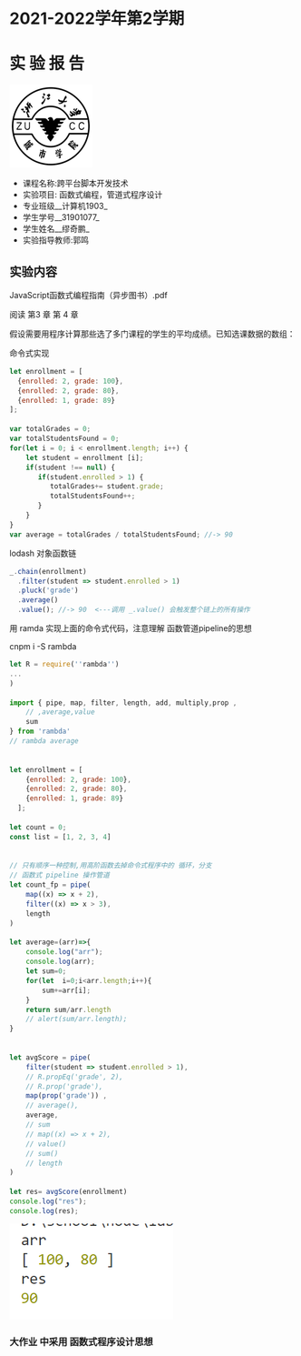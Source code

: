 # 2021-2022学年第2学期

# **实 验 报 告**

![zucc](lab.assets/zucc.png "ZUCC")

- 课程名称:跨平台脚本开发技术
- 实验项目: 函数式编程，管道式程序设计
- 专业班级__计算机1903_
- 学生学号__31901077_
- 学生姓名__缪奇鹏_
- 实验指导教师:郭鸣

## 实验内容



JavaScript函数式编程指南（异步图书）.pdf

阅读 第3 章 第 4 章



假设需要用程序计算那些选了多门课程的学生的平均成绩。已知选课数据的数组：

命令式实现 

```js
let enrollment = [
  {enrolled: 2, grade: 100},
  {enrolled: 2, grade: 80},
  {enrolled: 1, grade: 89}
];

var totalGrades = 0;
var totalStudentsFound = 0;
for(let i = 0; i < enrollment.length; i++) {
    let student = enrollment [i];
    if(student !== null) {
       if(student.enrolled > 1) {
          totalGrades+= student.grade;
          totalStudentsFound++;
       }
    }
}
var average = totalGrades / totalStudentsFound; //-> 90
```

 lodash 对象函数链

```js
_.chain(enrollment)
  .filter(student => student.enrolled > 1)
  .pluck('grade')
  .average()
  .value(); //-> 90  <---调用 _.value() 会触发整个链上的所有操作

```
用 ramda 实现上面的命令式代码，注意理解 函数管道pipeline的思想

cnpm i -S rambda

```js
let R = require(''rambda'')
...
)

import { pipe, map, filter, length, add, multiply,prop ,
    // ,average,value
    sum
} from 'rambda'
// rambda average


let enrollment = [
    {enrolled: 2, grade: 100},
    {enrolled: 2, grade: 80},
    {enrolled: 1, grade: 89}
  ];

let count = 0;
const list = [1, 2, 3, 4]


// 只有顺序一种控制,用高阶函数去掉命令式程序中的 循环，分支
// 函数式 pipeline 操作管道
let count_fp = pipe(
    map((x) => x + 2),
    filter((x) => x > 3),
    length
)

let average=(arr)=>{
    console.log("arr");
    console.log(arr);
    let sum=0;
    for(let  i=0;i<arr.length;i++){
        sum+=arr[i];
    }
    return sum/arr.length
    // alert(sum/arr.length);
}


let avgScore = pipe(
    filter(student => student.enrolled > 1),
    // R.propEq('grade', 2),
    // R.prop('grade'),
    map(prop('grade')) ,
    // average(),
    average,
    // sum
    // map((x) => x + 2),
    // value()
    // sum()
    // length
)

let res= avgScore(enrollment)
console.log("res");
console.log(res);


```

![image-20220603172127805](lab.pipeline.assets/image-20220603172127805.png)

### 大作业 中采用 函数式程序设计思想

